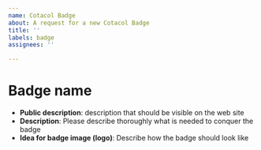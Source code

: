 ```yaml
---
name: Cotacol Badge
about: A request for a new Cotacol Badge
title: ''
labels: badge
assignees: ''

---
```


# Badge name

- __Public description__: description that should be visible on the web site
- __Description__: Please describe thoroughly what is needed to conquer the badge
- __Idea for badge image (logo)__: Describe how the badge should look like
